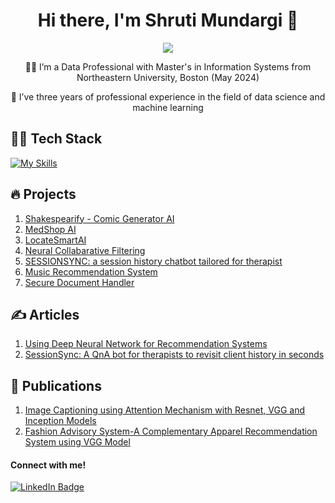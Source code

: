 <h1 align="center">
Hi there, I'm Shruti Mundargi 👋 
</h1>


<div id="header" align="center">
  <img src="https://media.giphy.com/media/v1.Y2lkPTc5MGI3NjExMHN4YWxiaXE3NjBmZWZ1dGllYmU4dmplczQwa3FsNzRhZTllN2FrZSZlcD12MV9pbnRlcm5hbF9naWZfYnlfaWQmY3Q9Zw/hpXdHPfFI5wTABdDx9/giphy.gif" />

👩‍🎓 I’m a Data Professional with Master's in Information Systems from Northeastern University, Boston (May 2024)

💼 I’ve three years of professional experience in the field of data science and machine learning
</div>

## 👩‍💻 Tech Stack

[![My Skills](https://skillicons.dev/icons?i=py,mysql,flask,fastapi,heroku,aws,gcp,azure,postman,tensorflow,pytorch,mongodb,kafka,git,docker)]()

## 🔥 Projects

1. [Shakespearify - Comic Generator AI](https://github.com/shrutimundargi/comic-generation-bot)
2. [MedShop AI](https://github.com/shrutimundargi/MedshopAI)
3. [LocateSmartAI](https://github.com/shrutimundargi/LocateSmartAI)
4. [Neural Collabarative Filtering](https://github.com/shrutimundargi/Neural-Collabarative-Filtering)
5. [SESSIONSYNC: a session history chatbot tailored for therapist](https://github.com/shrutimundargi/SessionSync)
6. [Music Recommendation System](https://github.com/shrutimundargi/music-recommendation-system)
7. [Secure Document Handler](https://github.com/shrutimundargi/secure-document-handler)

## ✍️ Articles

1. [Using Deep Neural Network for Recommendation Systems](https://medium.com/@mundargishruti/using-deep-neural-network-for-recommendation-systems-07bd356f0f29)
2. [SessionSync: A QnA bot for therapists to revisit client history in seconds](https://medium.com/@mundargishruti/sessionsync-a-qna-bot-for-therapists-to-revisit-client-history-in-seconds-de57149ce142)

## 📖 Publications

1. [Image Captioning using Attention Mechanism with Resnet, VGG and Inception Models](https://www.irjet.net/archives/V7/i9/IRJET-V7I9667.pdf)
2. [Fashion Advisory System-A Complementary Apparel Recommendation System using VGG Model](https://www.jetir.org/papers/JETIR2005276.pdf)

#### Connect with me!
<div id="badges">
  <a href="https://www.linkedin.com/in/shruti-mundargi/">
    <img src="https://img.shields.io/badge/LinkedIn-blue?style=for-the-badge&logo=linkedin&logoColor=white" alt="LinkedIn Badge"/>
  </a>
</div>




<div align="center">
 <img src="https://komarev.com/ghpvc/?username=shrutimundargi&style=flat-square&color=blue" alt=""/> 
</div>

